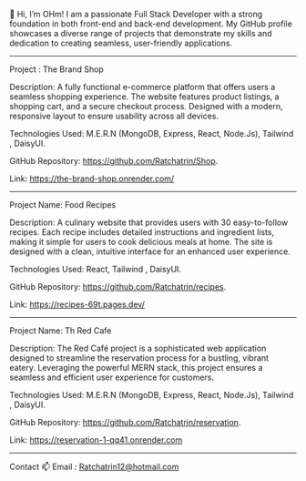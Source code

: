 👋  Hi, I’m OHm! I am a passionate Full Stack Developer with a strong foundation in both front-end and back-end development. My GitHub profile showcases a diverse range of projects that demonstrate my skills and dedication to creating seamless, user-friendly applications.
   
_________________________________________________________________________________________________
Project : The Brand Shop

Description: A fully functional e-commerce platform that offers users a seamless shopping experience. The website features product listings, a shopping cart, and a secure checkout process. 
Designed with a modern, responsive layout to ensure usability across all devices.

Technologies Used: M.E.R.N (MongoDB, Express, React, Node.Js), Tailwind , DaisyUI.

GitHub Repository: https://github.com/Ratchatrin/Shop.

Link:  https://the-brand-shop.onrender.com/

_________________________________________________________________________________________________
Project Name: Food Recipes

Description:  A culinary website that provides users with 30 easy-to-follow recipes. Each recipe includes detailed instructions and ingredient lists, making it simple for users to cook delicious meals at home. 
The site is designed with a clean, intuitive interface for an enhanced user experience.

Technologies Used: React, Tailwind , DaisyUI.

GitHub Repository: https://github.com/Ratchatrin/recipes.

Link:  https://recipes-69t.pages.dev/
_________________________________________________________________________________________________
Project Name: Th Red Cafe

Description:  The Red Café project is a sophisticated web application designed to streamline the reservation process for a bustling, vibrant eatery. 
Leveraging the powerful MERN stack, this project ensures a seamless and efficient user experience for customers.

Technologies Used:  M.E.R.N (MongoDB, Express, React, Node.Js), Tailwind , DaisyUI.

GitHub Repository: https://github.com/Ratchatrin/reservation.

Link:  https://reservation-1-qq41.onrender.com
_________________________________________________________________________________________________

Contact
📫 Email : Ratchatrin12@hotmail.com

